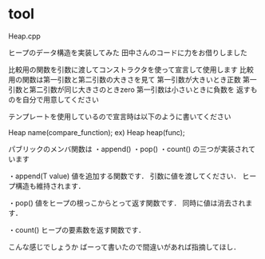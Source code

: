 # tool

Heap.cpp

ヒープのデータ構造を実装してみた
田中さんのコードに力をお借りしました

比較用の関数を引数に渡してコンストラクタを使って宣言して使用します
比較用の関数は第一引数と第二引数の大きさを見て
第一引数が大きいとき正数
第一引数と第二引数が同じ大きさのときzero
第一引数は小さいときに負数を
返すものを自分で用意してください

テンプレートを使用しているので宣言時は以下のように書いてください

Heap<Type> name(compare_function);
ex) Heap<int> heap(func);

パブリックのメンバ関数は
・append()
・pop()
・count()
の三つが実装されています

・append(T value)
値を追加する関数です．
引数に値を渡してください．
ヒープ構造も維持されます．

・pop()
値をヒープの根っこからとって返す関数です．
同時に値は消去されます．

・count()
ヒープの要素数を返す関数です．

こんな感じでしょうか
ばーって書いたので間違いがあれば指摘してほし．
